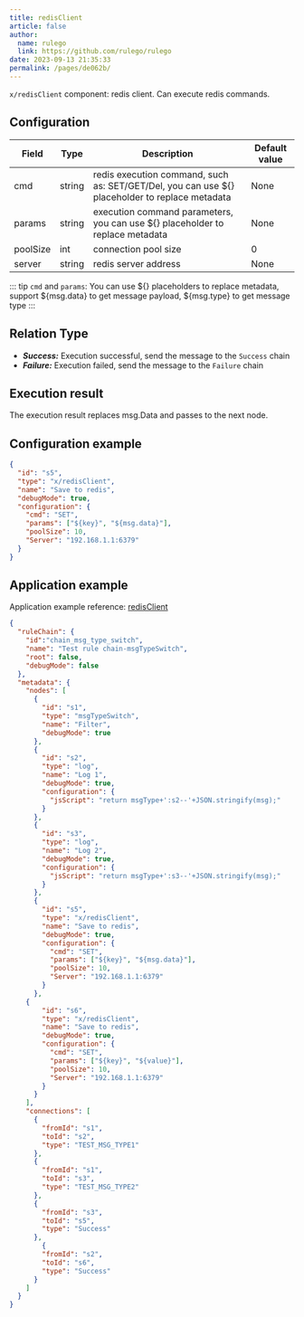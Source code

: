 ```yaml
---
title: redisClient
article: false
author: 
  name: rulego
  link: https://github.com/rulego/rulego
date: 2023-09-13 21:35:33
permalink: /pages/de062b/
---
```


`x/redisClient` component: redis client. Can execute redis commands.

## Configuration

| Field    | Type   | Description                                                                                    | Default value |
|----------|--------|------------------------------------------------------------------------------------------------|---------------|
| cmd      | string | redis execution command, such as: SET/GET/Del, you can use ${} placeholder to replace metadata | None          |
| params   | string | execution command parameters, you can use ${} placeholder to replace metadata                  | None          |
| poolSize | int    | connection pool size                                                                           | 0             |
| server   | string | redis server address                                                                           | None          |

::: tip
`cmd` and `params`: You can use ${} placeholders to replace metadata, support ${msg.data} to get message payload, ${msg.type} to get message type
:::


## Relation Type

- ***Success:*** Execution successful, send the message to the `Success` chain
- ***Failure:*** Execution failed, send the message to the `Failure` chain


## Execution result

The execution result replaces msg.Data and passes to the next node.

## Configuration example

```json
{
  "id": "s5",
  "type": "x/redisClient",
  "name": "Save to redis",
  "debugMode": true,
  "configuration": {
    "cmd": "SET",
    "params": ["${key}", "${msg.data}"],
    "poolSize": 10,
    "Server": "192.168.1.1:6379"
  }
}
```

## Application example

Application example reference: [redisClient](https://github.com/rulego/rulego-components/blob/main/examples/redis/call_redis_client.go)

```json
{
  "ruleChain": {
    "id":"chain_msg_type_switch",
    "name": "Test rule chain-msgTypeSwitch",
    "root": false,
    "debugMode": false
  },
  "metadata": {
    "nodes": [
      {
        "id": "s1",
        "type": "msgTypeSwitch",
        "name": "Filter",
        "debugMode": true
      },
      {
        "id": "s2",
        "type": "log",
        "name": "Log 1",
        "debugMode": true,
        "configuration": {
          "jsScript": "return msgType+':s2--'+JSON.stringify(msg);"
        }
      },
      {
        "id": "s3",
        "type": "log",
        "name": "Log 2",
        "debugMode": true,
        "configuration": {
          "jsScript": "return msgType+':s3--'+JSON.stringify(msg);"
        }
      },
      {
        "id": "s5",
        "type": "x/redisClient",
        "name": "Save to redis",
        "debugMode": true,
        "configuration": {
          "cmd": "SET",
          "params": ["${key}", "${msg.data}"],
          "poolSize": 10,
          "Server": "192.168.1.1:6379"
        }
      },
	{
        "id": "s6",
        "type": "x/redisClient",
        "name": "Save to redis",
        "debugMode": true,
        "configuration": {
          "cmd": "SET",
          "params": ["${key}", "${value}"],
          "poolSize": 10,
          "Server": "192.168.1.1:6379"
        }
      }
    ],
    "connections": [
      {
        "fromId": "s1",
        "toId": "s2",
        "type": "TEST_MSG_TYPE1"
      },
      {
        "fromId": "s1",
        "toId": "s3",
        "type": "TEST_MSG_TYPE2"
      },
      {
        "fromId": "s3",
        "toId": "s5",
        "type": "Success"
      },
  		{
        "fromId": "s2",
        "toId": "s6",
        "type": "Success"
      }
    ]
  }
}
```